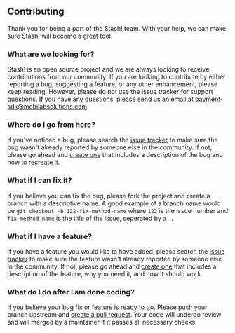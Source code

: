 ## Contributing

Thank you for being a part of the Stash! team. With your help, we can make sure Stash! will become a great tool.

### What are we looking for?

Stash! is an open source project and we are always looking to receive contributions from our community! If you are looking to contribute by either reporting a bug, suggesting a feature, or any other enhancement, please keep reading. However, please do not use the issue tracker for support questions. If you have any questions, please send us an email at payment-sdk@mobilabsolutions.com.

### Where do I go from here?

If you've noticed a bug, please search the [issue tracker](https://github.com/mobilabsolutions/payment-sdk-backend-open/issues) to make sure the bug wasn't already reported by someone else in the community. If not, please go ahead and [create one](https://github.com/mobilabsolutions/payment-sdk-backend-open/issues/new) that includes a description of the bug and how to recreate it.

### What if I can fix it?

If you believe you can fix the bug, please fork the project and create a branch with a descriptive name. A good example of a branch name would be 
```git checkout -b 122-fix-method-name``` where `122` is the issue number and `fix-method-name` is the title of the issue, seperated by a `-`.

### What if I have a feature?

If you have a feature you would like to have added, please search the [issue tracker](https://github.com/mobilabsolutions/payment-sdk-backend-open/issues) to make sure the feature wasn't already reported by someone else in the community. If not, please go ahead and [create one](https://github.com/mobilabsolutions/payment-sdk-backend-open/issues/new) that includes a description of the feature, why you need it, and how it should work.

### What do I do after I am done coding?

If you believe your bug fix or feature is ready to go. Please push your branch upstream and [create a pull request](https://github.com/mobilabsolutions/payment-sdk-backend-open/compare). Your code will undergo review and will merged by a maintainer if it passes all necessary checks.